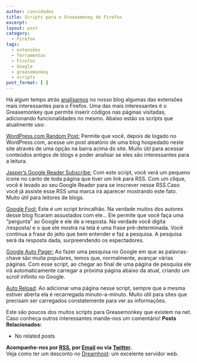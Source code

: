 ```yaml
---
author: convidados
title: Scripts para o Greasemoney do Firefox
excerpt:
layout: post
category:
  - Firefox
tags:
  - extensões
  - ferramentas
  - Firefox
  - Google
  - greasemonkey
  - scripts
post_format: [ ]
---
```

Há algum tempo atrás [analisamos][1] no nosso blog algumas das extensões mais interessantes para o Firefox. Uma das mais interessantes é o Greasemonkey que permite inserir códigos nas páginas visitadas, adicionando funcionalidades no mesmo. Abaixo estão os scripts que atualmente uso:

[WordPress.com Random Post:][2] Permite que você, depois de logado no WordPress.com, acesse um post aleatório de uma blog hospedado neste site através de uma opção na barra acima do site. Muito útil para acessar conteúdos antigos de blogs e poder analisar se eles são interessantes para a leitura.

[Jasper’s Google Reader Subscribe:][3] Com este script, você verá um pequeno icone no canto de toda página que tiver um link para RSS. Com um clique, você é levado ao seu Google Reader para se inscrever nesse RSS.Caso você já assiste esse RSS uma marca irá aparecer mostrando este fato. Muito útil para leitores de blogs.

[Google Fool:][4] Este é um script brincalhão. Na verdade muitos dos autores desse blog ficaram assustados com ele… Ele permite que você faça uma “pergunta” ao Google e ele de a resposta. Na verdade você digita /resposta/ e o que ele mostra na tela é uma frase pré-determinada. Você continua a frase do jeito que bem entender e faz a pesquisa. A pesquisa será da resposta dada, surpreendendo os espectadores.

[Google Auto Pager:][5] Ao fazer uma pesquisa no Google em que as palavras-chave são muita populares, temos que, normalmente, avançar várias páginas. Com esse script, ao chegar ao final de uma página de pesquisa ele irá automaticamente carregar a próxima página abaixo da atual, criando um scroll infinito no Google.

[Auto Reload][6]: Ao adicionar uma página nesse script, sempre que a mesma estiver aberta ela é recarregada minuto-a-minuto. Muito útil para sites que precisam ser carregados constatemente para ver as informações.

Este são poucos dos muitos scripts para Greasemonkey que existem na net. Caso conheça outros interessantes mande-nos um comentário! 
**Posts Relacionados:** 
*   No related posts









**Acompanhe-nos por [ RSS][8], por [Email][9] ou via [Twitter][10].**  
Veja como ter um desconto no [Dreamhost][11]: um excelente servidor web.

 [1]: http://vidageek.net/2007/02/01/extensoes-do-firefox/
 [2]: http://engtech.wordpress.com/2007/04/24/greasemonkey-script-stumble-wordpresscom-blogs-random-post/ "Greasemonkey Script - Stumbling Through WordPress.com Blogs"
 [3]: http://blog.persistent.info/2006/05/smart-google-reader-subscribe-button.html " Smart Google Reader Subscribe Button"
 [4]: http://www.krazydad.com/greasemonkey/googlefool.php "APRIL FOOGLE!"
 [5]: http://googlesystem.blogspot.com/2007/04/infinite-scrolling-in-google-search.html "Infinite Scrolling in Google Search"
 [6]: http://blog.monstuff.com/archives/000239.html
 [7]: https://twitter.com/share
 [8]: http://feeds.feedburner.com/VidaGeek
 [9]: http://feedburner.google.com/fb/a/mailverify?uri=VidaGeek&loc=pt_BR
 [10]: http://twitter.com/blogvidageek
 [11]: http://vidageek.net/dreamhost/
